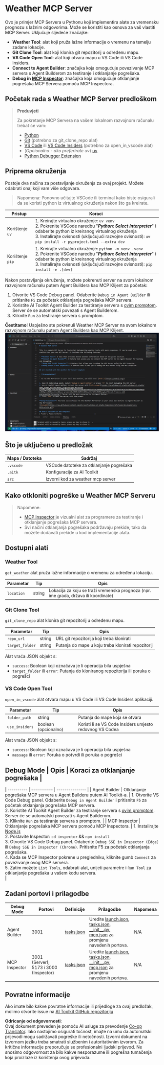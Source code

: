 <!--
CO_OP_TRANSLATOR_METADATA:
{
  "original_hash": "a3f252a62f059360855de5331a575898",
  "translation_date": "2025-06-10T07:19:52+00:00",
  "source_file": "10-StreamliningAIWorkflowsBuildingAnMCPServerWithAIToolkit/lab4/code/github_mcp_server/README.md",
  "language_code": "hr"
}
-->
# Weather MCP Server

Ovo je primjer MCP Servera u Pythonu koji implementira alate za vremensku prognozu s lažnim odgovorima. Može se koristiti kao osnova za vaš vlastiti MCP Server. Uključuje sljedeće značajke:

- **Weather Tool**: alat koji pruža lažne informacije o vremenu na temelju zadane lokacije.
- **Git Clone Tool**: alat koji klonira git repozitorij u određenu mapu.
- **VS Code Open Tool**: alat koji otvara mapu u VS Code ili VS Code Insiders.
- **Connect to Agent Builder**: značajka koja omogućuje povezivanje MCP servera s Agent Builderom za testiranje i otklanjanje pogrešaka.
- **Debug in [MCP Inspector](https://github.com/modelcontextprotocol/inspector)**: značajka koja omogućuje otklanjanje pogrešaka MCP Servera pomoću MCP Inspectora.

## Početak rada s Weather MCP Server predloškom

> **Preduvjeti**
>
> Za pokretanje MCP Servera na vašem lokalnom razvojnom računalu trebat će vam:
>
> - [Python](https://www.python.org/)
> - [Git](https://git-scm.com/) (potrebno za git_clone_repo alat)
> - [VS Code](https://code.visualstudio.com/) ili [VS Code Insiders](https://code.visualstudio.com/insiders/) (potrebno za open_in_vscode alat)
> - (*Opcionalno - ako preferirate uv*) [uv](https://github.com/astral-sh/uv)
> - [Python Debugger Extension](https://marketplace.visualstudio.com/items?itemName=ms-python.debugpy)

## Priprema okruženja

Postoje dva načina za postavljanje okruženja za ovaj projekt. Možete odabrati onaj koji vam više odgovara.

> Napomena: Ponovno učitajte VSCode ili terminal kako biste osigurali da se koristi python iz virtualnog okruženja nakon što ga kreirate.

| Pristup | Koraci |
| -------- | ----- |
| Korištenje `uv` | 1. Kreirajte virtualno okruženje: `uv venv` <br>2. Pokrenite VSCode naredbu "***Python: Select Interpreter***" i odaberite python iz kreiranog virtualnog okruženja <br>3. Instalirajte ovisnosti (uključujući razvojne ovisnosti): `uv pip install -r pyproject.toml --extra dev` |
| Korištenje `pip` | 1. Kreirajte virtualno okruženje: `python -m venv .venv` <br>2. Pokrenite VSCode naredbu "***Python: Select Interpreter***" i odaberite python iz kreiranog virtualnog okruženja<br>3. Instalirajte ovisnosti (uključujući razvojne ovisnosti): `pip install -e .[dev]` |

Nakon postavljanja okruženja, možete pokrenuti server na svom lokalnom razvojnom računalu putem Agent Buildera kao MCP Klijent za početak:
1. Otvorite VS Code Debug panel. Odaberite `Debug in Agent Builder` ili pritisnite `F5` za početak otklanjanja pogrešaka MCP servera.
2. Koristite AI Toolkit Agent Builder za testiranje servera s [ovim promptom](../../../../../../../../../../../open_prompt_builder). Server će se automatski povezati s Agent Builderom.
3. Kliknite `Run` za testiranje servera s promptom.

**Čestitamo**! Uspješno ste pokrenuli Weather MCP Server na svom lokalnom razvojnom računalu putem Agent Buildera kao MCP Klijent.
![DebugMCP](https://raw.githubusercontent.com/microsoft/windows-ai-studio-templates/refs/heads/dev/mcpServers/mcp_debug.gif)

## Što je uključeno u predložak

| Mapa / Datoteka | Sadržaj                                     |
| ------------ | -------------------------------------------- |
| `.vscode`    | VSCode datoteke za otklanjanje pogrešaka                   |
| `.aitk`      | Konfiguracije za AI Toolkit                |
| `src`        | Izvorni kod za weather mcp server   |

## Kako otkloniti pogreške u Weather MCP Serveru

> Napomene:
> - [MCP Inspector](https://github.com/modelcontextprotocol/inspector) je vizualni alat za programere za testiranje i otklanjanje pogrešaka MCP servera.
> - Svi načini otklanjanja pogrešaka podržavaju prekide, tako da možete dodavati prekide u kod implementacije alata.

## Dostupni alati

### Weather Tool
`get_weather` alat pruža lažne informacije o vremenu za određenu lokaciju.

| Parametar | Tip | Opis |
| --------- | ---- | ----------- |
| `location` | string | Lokacija za koju se traži vremenska prognoza (npr. ime grada, država ili koordinate) |

### Git Clone Tool
`git_clone_repo` alat klonira git repozitorij u određenu mapu.

| Parametar | Tip | Opis |
| --------- | ---- | ----------- |
| `repo_url` | string | URL git repozitorija koji treba klonirati |
| `target_folder` | string | Putanja do mape u koju treba klonirati repozitorij |

Alat vraća JSON objekt s:
- `success`: Boolean koji označava je li operacija bila uspješna
- `target_folder` ili `error`: Putanja do kloniranog repozitorija ili poruka o pogrešci

### VS Code Open Tool
`open_in_vscode` alat otvara mapu u VS Code ili VS Code Insiders aplikaciji.

| Parametar | Tip | Opis |
| --------- | ---- | ----------- |
| `folder_path` | string | Putanja do mape koja se otvara |
| `use_insiders` | boolean (opcionalno) | Koristi li se VS Code Insiders umjesto redovnog VS Codea |

Alat vraća JSON objekt s:
- `success`: Boolean koji označava je li operacija bila uspješna
- `message` ili `error`: Poruka o potvrdi ili poruka o pogrešci

## Debug Mode | Opis | Koraci za otklanjanje pogrešaka |
| ---------- | ----------- | --------------- |
| Agent Builder | Otklanjanje pogrešaka MCP servera u Agent Builderu putem AI Toolkit-a. | 1. Otvorite VS Code Debug panel. Odaberite `Debug in Agent Builder` i pritisnite `F5` za početak otklanjanja pogrešaka MCP servera.<br>2. Koristite AI Toolkit Agent Builder za testiranje servera s [ovim promptom](../../../../../../../../../../../open_prompt_builder). Server će se automatski povezati s Agent Builderom.<br>3. Kliknite `Run` za testiranje servera s promptom. |
| MCP Inspector | Otklanjanje pogrešaka MCP servera pomoću MCP Inspectora. | 1. Instalirajte [Node.js](https://nodejs.org/)<br> 2. Postavite Inspector: `cd inspector` && `npm install` <br> 3. Otvorite VS Code Debug panel. Odaberite `Debug SSE in Inspector (Edge)` ili `Debug SSE in Inspector (Chrome)`. Pritisnite F5 za početak otklanjanja pogrešaka.<br> 4. Kada se MCP Inspector pokrene u pregledniku, kliknite gumb `Connect` za povezivanje ovog MCP servera.<br> 5. Zatim možete `List Tools`, odabrati alat, unijeti parametre i `Run Tool` za otklanjanje pogrešaka u vašem kodu servera.<br> |

## Zadani portovi i prilagodbe

| Debug Mode | Portovi | Definicije | Prilagodbe | Napomena |
| ---------- | ----- | ------------ | -------------- |-------------- |
| Agent Builder | 3001 | [tasks.json](../../../../../../10-StreamliningAIWorkflowsBuildingAnMCPServerWithAIToolkit/lab4/code/github_mcp_server/.vscode/tasks.json) | Uredite [launch.json](../../../../../../10-StreamliningAIWorkflowsBuildingAnMCPServerWithAIToolkit/lab4/code/github_mcp_server/.vscode/launch.json), [tasks.json](../../../../../../10-StreamliningAIWorkflowsBuildingAnMCPServerWithAIToolkit/lab4/code/github_mcp_server/.vscode/tasks.json), [\_\_init\_\_.py](../../../../../../10-StreamliningAIWorkflowsBuildingAnMCPServerWithAIToolkit/lab4/code/github_mcp_server/src/__init__.py), [mcp.json](../../../../../../10-StreamliningAIWorkflowsBuildingAnMCPServerWithAIToolkit/lab4/code/github_mcp_server/.aitk/mcp.json) za promjenu navedenih portova. | N/A |
| MCP Inspector | 3001 (Server); 5173 i 3000 (Inspector) | [tasks.json](../../../../../../10-StreamliningAIWorkflowsBuildingAnMCPServerWithAIToolkit/lab4/code/github_mcp_server/.vscode/tasks.json) | Uredite [launch.json](../../../../../../10-StreamliningAIWorkflowsBuildingAnMCPServerWithAIToolkit/lab4/code/github_mcp_server/.vscode/launch.json), [tasks.json](../../../../../../10-StreamliningAIWorkflowsBuildingAnMCPServerWithAIToolkit/lab4/code/github_mcp_server/.vscode/tasks.json), [\_\_init\_\_.py](../../../../../../10-StreamliningAIWorkflowsBuildingAnMCPServerWithAIToolkit/lab4/code/github_mcp_server/src/__init__.py), [mcp.json](../../../../../../10-StreamliningAIWorkflowsBuildingAnMCPServerWithAIToolkit/lab4/code/github_mcp_server/.aitk/mcp.json) za promjenu navedenih portova.| N/A |

## Povratne informacije

Ako imate bilo kakve povratne informacije ili prijedloge za ovaj predložak, molimo otvorite issue na [AI Toolkit GitHub repozitoriju](https://github.com/microsoft/vscode-ai-toolkit/issues)

**Odricanje od odgovornosti**:  
Ovaj dokument preveden je pomoću AI usluge za prevođenje [Co-op Translator](https://github.com/Azure/co-op-translator). Iako nastojimo osigurati točnost, imajte na umu da automatski prijevodi mogu sadržavati pogreške ili netočnosti. Izvorni dokument na izvornom jeziku treba smatrati službenim i autoritativnim izvorom. Za kritične informacije preporučuje se profesionalni ljudski prijevod. Ne snosimo odgovornost za bilo kakve nesporazume ili pogrešna tumačenja koja proizlaze iz korištenja ovog prijevoda.
